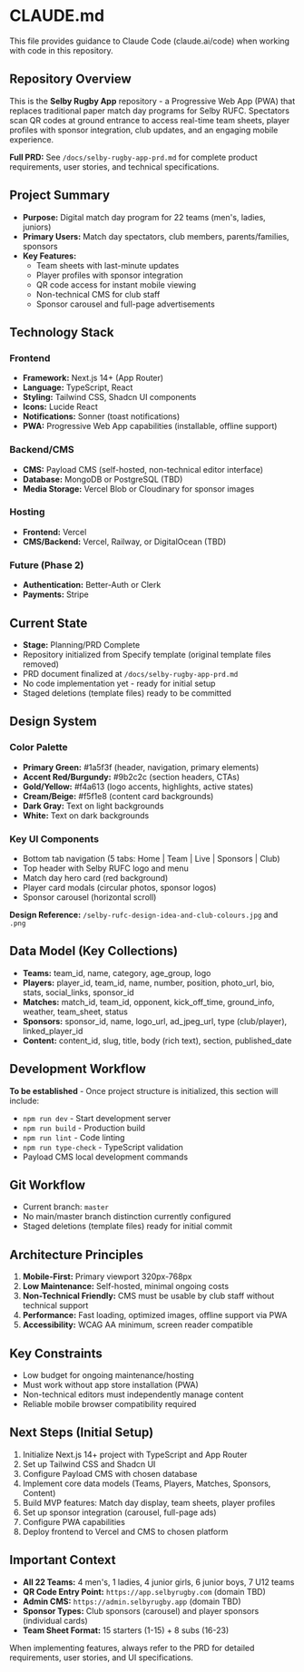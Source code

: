 # CLAUDE.md

This file provides guidance to Claude Code (claude.ai/code) when working with code in this repository.

## Repository Overview

This is the **Selby Rugby App** repository - a Progressive Web App (PWA) that replaces traditional paper match day programs for Selby RUFC. Spectators scan QR codes at ground entrance to access real-time team sheets, player profiles with sponsor integration, club updates, and an engaging mobile experience.

**Full PRD:** See `/docs/selby-rugby-app-prd.md` for complete product requirements, user stories, and technical specifications.

## Project Summary

- **Purpose:** Digital match day program for 22 teams (men's, ladies, juniors)
- **Primary Users:** Match day spectators, club members, parents/families, sponsors
- **Key Features:**
  - Team sheets with last-minute updates
  - Player profiles with sponsor integration
  - QR code access for instant mobile viewing
  - Non-technical CMS for club staff
  - Sponsor carousel and full-page advertisements

## Technology Stack

### Frontend
- **Framework:** Next.js 14+ (App Router)
- **Language:** TypeScript, React
- **Styling:** Tailwind CSS, Shadcn UI components
- **Icons:** Lucide React
- **Notifications:** Sonner (toast notifications)
- **PWA:** Progressive Web App capabilities (installable, offline support)

### Backend/CMS
- **CMS:** Payload CMS (self-hosted, non-technical editor interface)
- **Database:** MongoDB or PostgreSQL (TBD)
- **Media Storage:** Vercel Blob or Cloudinary for sponsor images

### Hosting
- **Frontend:** Vercel
- **CMS/Backend:** Vercel, Railway, or DigitalOcean (TBD)

### Future (Phase 2)
- **Authentication:** Better-Auth or Clerk
- **Payments:** Stripe

## Current State

- **Stage:** Planning/PRD Complete
- Repository initialized from Specify template (original template files removed)
- PRD document finalized at `/docs/selby-rugby-app-prd.md`
- No code implementation yet - ready for initial setup
- Staged deletions (template files) ready to be committed

## Design System

### Color Palette
- **Primary Green:** #1a5f3f (header, navigation, primary elements)
- **Accent Red/Burgundy:** #9b2c2c (section headers, CTAs)
- **Gold/Yellow:** #f4a613 (logo accents, highlights, active states)
- **Cream/Beige:** #f5f1e8 (content card backgrounds)
- **Dark Gray:** Text on light backgrounds
- **White:** Text on dark backgrounds

### Key UI Components
- Bottom tab navigation (5 tabs: Home | Team | Live | Sponsors | Club)
- Top header with Selby RUFC logo and menu
- Match day hero card (red background)
- Player card modals (circular photos, sponsor logos)
- Sponsor carousel (horizontal scroll)

**Design Reference:** `/selby-rufc-design-idea-and-club-colours.jpg` and `.png`

## Data Model (Key Collections)

- **Teams:** team_id, name, category, age_group, logo
- **Players:** player_id, team_id, name, number, position, photo_url, bio, stats, social_links, sponsor_id
- **Matches:** match_id, team_id, opponent, kick_off_time, ground_info, weather, team_sheet, status
- **Sponsors:** sponsor_id, name, logo_url, ad_jpeg_url, type (club/player), linked_player_id
- **Content:** content_id, slug, title, body (rich text), section, published_date

## Development Workflow

**To be established** - Once project structure is initialized, this section will include:
- `npm run dev` - Start development server
- `npm run build` - Production build
- `npm run lint` - Code linting
- `npm run type-check` - TypeScript validation
- Payload CMS local development commands

## Git Workflow

- Current branch: `master`
- No main/master branch distinction currently configured
- Staged deletions (template files) ready for initial commit

## Architecture Principles

1. **Mobile-First:** Primary viewport 320px-768px
2. **Low Maintenance:** Self-hosted, minimal ongoing costs
3. **Non-Technical Friendly:** CMS must be usable by club staff without technical support
4. **Performance:** Fast loading, optimized images, offline support via PWA
5. **Accessibility:** WCAG AA minimum, screen reader compatible

## Key Constraints

- Low budget for ongoing maintenance/hosting
- Must work without app store installation (PWA)
- Non-technical editors must independently manage content
- Reliable mobile browser compatibility required

## Next Steps (Initial Setup)

1. Initialize Next.js 14+ project with TypeScript and App Router
2. Set up Tailwind CSS and Shadcn UI
3. Configure Payload CMS with chosen database
4. Implement core data models (Teams, Players, Matches, Sponsors, Content)
5. Build MVP features: Match day display, team sheets, player profiles
6. Set up sponsor integration (carousel, full-page ads)
7. Configure PWA capabilities
8. Deploy frontend to Vercel and CMS to chosen platform

## Important Context

- **All 22 Teams:** 4 men's, 1 ladies, 4 junior girls, 6 junior boys, 7 U12 teams
- **QR Code Entry Point:** `https://app.selbyrugby.com` (domain TBD)
- **Admin CMS:** `https://admin.selbyrugby.app` (domain TBD)
- **Sponsor Types:** Club sponsors (carousel) and player sponsors (individual cards)
- **Team Sheet Format:** 15 starters (1-15) + 8 subs (16-23)

When implementing features, always refer to the PRD for detailed requirements, user stories, and UI specifications.
